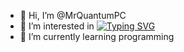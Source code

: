 - 👋 Hi, I’m @MrQuantumPC
- 👀 I’m interested in <a href="https://git.io/typing-svg"><img src="https://readme-typing-svg.demolab.com?font=Fira+Code&size=10&pause=1000&width=435&height=10&lines=programming;ai;linux" alt="Typing SVG" /></a>
- 🌱 I’m currently learning programming



<!---
MrQuantumPC/MrQuantumPC is a ✨ special ✨ repository because its `README.md` (this file) appears on your GitHub profile.
You can click the Preview link to take a look at your changes.
--->
